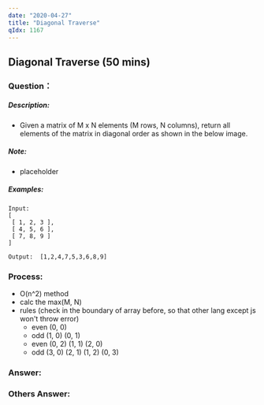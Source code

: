 ```yaml
---
date: "2020-04-27"
title: "Diagonal Traverse"
qIdx: 1167
---
```


## Diagonal Traverse (50 mins)

### Question：

##### Description:
* Given a matrix of M x N elements (M rows, N columns), return all elements of the matrix in diagonal order as shown in the below image.

##### Note:
* placeholder

##### Examples:
```
Input:
[
 [ 1, 2, 3 ],
 [ 4, 5, 6 ],
 [ 7, 8, 9 ]
]

Output:  [1,2,4,7,5,3,6,8,9]
```

### Process:
- O(n^2) method
- calc the max(M, N)
- rules (check in the boundary of array before, so that other lang except js won't throw error)
  - even  (0, 0)
  - odd (1, 0) (0, 1)
  - even  (0, 2) (1, 1) (2, 0)
  - odd (3, 0) (2, 1) (1, 2) (0, 3)

### Answer:

### Others Answer:
